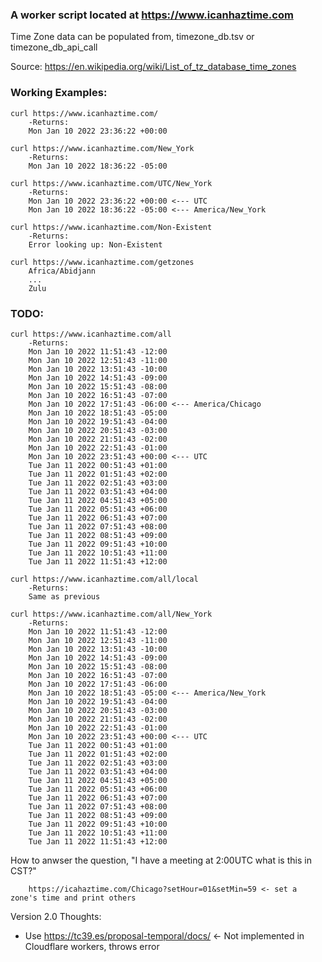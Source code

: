 
### A worker script located at https://www.icanhaztime.com

Time Zone data can be populated from, timezone_db.tsv or timezone_db_api_call

Source: https://en.wikipedia.org/wiki/List_of_tz_database_time_zones

### Working Examples: 
```
curl https://www.icanhaztime.com/
    -Returns:
    Mon Jan 10 2022 23:36:22 +00:00
```
```
curl https://www.icanhaztime.com/New_York
    -Returns:
    Mon Jan 10 2022 18:36:22 -05:00
```
```
curl https://www.icanhaztime.com/UTC/New_York
    -Returns:
    Mon Jan 10 2022 23:36:22 +00:00 <--- UTC
    Mon Jan 10 2022 18:36:22 -05:00 <--- America/New_York
```
```
curl https://www.icanhaztime.com/Non-Existent
    -Returns:
	Error looking up: Non-Existent
```
```
curl https://www.icanhaztime.com/getzones
    Africa/Abidjann
    ...
    Zulu
```

### TODO: 

```
curl https://www.icanhaztime.com/all
    -Returns:
    Mon Jan 10 2022 11:51:43 -12:00
    Mon Jan 10 2022 12:51:43 -11:00
    Mon Jan 10 2022 13:51:43 -10:00
    Mon Jan 10 2022 14:51:43 -09:00
    Mon Jan 10 2022 15:51:43 -08:00
    Mon Jan 10 2022 16:51:43 -07:00
    Mon Jan 10 2022 17:51:43 -06:00 <--- America/Chicago
    Mon Jan 10 2022 18:51:43 -05:00
    Mon Jan 10 2022 19:51:43 -04:00
    Mon Jan 10 2022 20:51:43 -03:00
    Mon Jan 10 2022 21:51:43 -02:00
    Mon Jan 10 2022 22:51:43 -01:00
    Mon Jan 10 2022 23:51:43 +00:00 <--- UTC
    Tue Jan 11 2022 00:51:43 +01:00
    Tue Jan 11 2022 01:51:43 +02:00
    Tue Jan 11 2022 02:51:43 +03:00
    Tue Jan 11 2022 03:51:43 +04:00
    Tue Jan 11 2022 04:51:43 +05:00
    Tue Jan 11 2022 05:51:43 +06:00
    Tue Jan 11 2022 06:51:43 +07:00
    Tue Jan 11 2022 07:51:43 +08:00
    Tue Jan 11 2022 08:51:43 +09:00
    Tue Jan 11 2022 09:51:43 +10:00
    Tue Jan 11 2022 10:51:43 +11:00
    Tue Jan 11 2022 11:51:43 +12:00
```
```
curl https://www.icanhaztime.com/all/local
    -Returns:
    Same as previous
```
```
curl https://www.icanhaztime.com/all/New_York
    -Returns:
    Mon Jan 10 2022 11:51:43 -12:00
    Mon Jan 10 2022 12:51:43 -11:00
    Mon Jan 10 2022 13:51:43 -10:00
    Mon Jan 10 2022 14:51:43 -09:00
    Mon Jan 10 2022 15:51:43 -08:00
    Mon Jan 10 2022 16:51:43 -07:00
    Mon Jan 10 2022 17:51:43 -06:00
    Mon Jan 10 2022 18:51:43 -05:00 <--- America/New_York
    Mon Jan 10 2022 19:51:43 -04:00
    Mon Jan 10 2022 20:51:43 -03:00
    Mon Jan 10 2022 21:51:43 -02:00
    Mon Jan 10 2022 22:51:43 -01:00
    Mon Jan 10 2022 23:51:43 +00:00 <--- UTC
    Tue Jan 11 2022 00:51:43 +01:00
    Tue Jan 11 2022 01:51:43 +02:00
    Tue Jan 11 2022 02:51:43 +03:00
    Tue Jan 11 2022 03:51:43 +04:00
    Tue Jan 11 2022 04:51:43 +05:00
    Tue Jan 11 2022 05:51:43 +06:00
    Tue Jan 11 2022 06:51:43 +07:00
    Tue Jan 11 2022 07:51:43 +08:00
    Tue Jan 11 2022 08:51:43 +09:00
    Tue Jan 11 2022 09:51:43 +10:00
    Tue Jan 11 2022 10:51:43 +11:00
    Tue Jan 11 2022 11:51:43 +12:00
```

How to anwser the question, "I have a meeting at 2:00UTC what is this in CST?"
 
```
	https://icahaztime.com/Chicago?setHour=01&setMin=59 <- set a zone's time and print others 
```

Version 2.0 Thoughts:
- Use https://tc39.es/proposal-temporal/docs/  <- Not implemented in Cloudflare workers, throws error 
